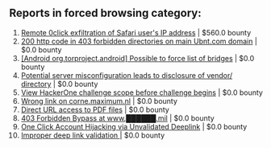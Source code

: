 ## Reports in forced browsing category:
1. [Remote 0click exfiltration of Safari user's IP address](https://hackerone.com/reports/1392211) | $560.0 bounty
2. [200 http code in 403 forbidden directories on main Ubnt.com domain](https://hackerone.com/reports/220150) | $0.0 bounty
3. [[Android org.torproject.android] Possible to force list of bridges](https://hackerone.com/reports/252626) | $0.0 bounty
4. [Potential server misconfiguration leads to disclosure of vendor/ directory](https://hackerone.com/reports/271391) | $0.0 bounty
5. [View HackerOne challenge scope before challenge begins](https://hackerone.com/reports/565736) | $0.0 bounty
6. [Wrong link on corne.maximum.nl](https://hackerone.com/reports/643446) | $0.0 bounty
7. [Direct URL access to PDF files](https://hackerone.com/reports/263780) | $0.0 bounty
8. [403 Forbidden Bypass at www.██████.mil](https://hackerone.com/reports/991717) | $0.0 bounty
9. [One Click Account Hijacking via Unvalidated Deeplink](https://hackerone.com/reports/1500614) | $0.0 bounty
10. [Improper deep link validation ](https://hackerone.com/reports/1087744) | $0.0 bounty